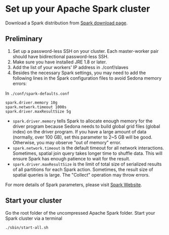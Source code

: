 # Set up your Apache Spark cluster

Download a Spark distribution from [Spark download page](http://spark.apache.org/downloads.html).

## Preliminary

1. Set up a password-less SSH on your cluster. Each master-worker pair should have bidirectional password-less SSH.
2. Make sure you have installed JRE 1.8 or later.
3. Add the list of your workers' IP address in ./conf/slaves
4. Besides the necessary Spark settings, you may need to add the following lines in the Spark configuration files to avoid Sedona memory errors:

In `./conf/spark-defaults.conf`

```
spark.driver.memory 10g
spark.network.timeout 1000s
spark.driver.maxResultSize 5g
```

* `spark.driver.memory` tells Spark to allocate enough memory for the driver program because Sedona needs to build global grid files (global index) on the driver program. If you have a large amount of data (normally, over 100 GB), set this parameter to 2~5 GB will be good. Otherwise, you may observe "out of memory" error.
* `spark.network.timeout` is the default timeout for all network interactions. Sometimes, spatial join query takes longer time to shuffle data. This will ensure Spark has enough patience to wait for the result.
* `spark.driver.maxResultSize` is the limit of total size of serialized results of all partitions for each Spark action. Sometimes, the result size of spatial queries is large. The "Collect" operation may throw errors.

For more details of Spark parameters, please visit [Spark Website](https://spark.apache.org/docs/latest/configuration.html).

## Start your cluster

Go the root folder of the uncompressed Apache Spark folder. Start your Spark cluster via a terminal

```
./sbin/start-all.sh
```
